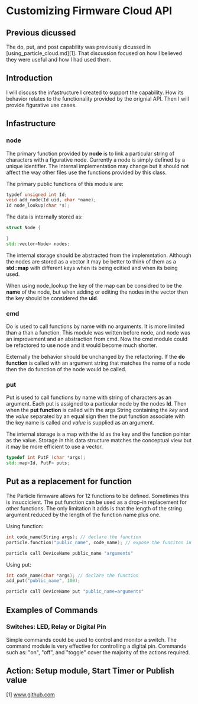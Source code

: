 
# Customizing Firmware Cloud API

## Previous dicussed
The do, put, and post capability was previously dicussed in
[using_particle_cloud.md][1]. That discussion focused on how
I believed they were useful and how I had used them.

## Introduction

I will discuss the infastructure I created to support the capability. How its
behavior relates to the functionality provided by the orignial API. Then I will
provide figurative use cases.

## Infastructure

### node

The primary function provided by **node** is to link a particular string of
characters with a figurative node. Currently a node is simply defined by
a unique identifier. The internal implementation may change but it should not
affect the way other files use the functions provided by this class. 

The primary public functions of this module are:
```cpp
typdef unsigned int Id;
void add_node(Id uid, char *name);
Id node_lookup(char *s);
```
The data is internally stored as:
```cpp
struct Node {

}
std::vector<Node> nodes;
```
The internal storage should be abstracted from the implemntation. Although the
nodes are stored as a vector it may be better to think of them as a **std::map**
with different keys when its being editied and when its being used.

When using node_lookup the key of the map can be considred to be the **name** of
the node, but when adding or editing the nodes in the vector then the key should
be considered the **uid**.

### cmd

Do is used to call functions by name with no arguments. It is more limited than a
than a function. This module was written before node, and node was an improvement
and an abstraction from cmd. Now the cmd module could be refactored to use node
and it would become much shorter.

Externally the behavior should be unchanged by the refactoring. If the
**do function** is called with an argument string that matches the name of
a node then the do function of the node would be called.

### put

Put is used to call functions by name with string of characters as an argument.
Each put is assigned to a particular node by the nodes **Id**. Then when the
**put function** is called with the args String containing the *key* and the *value*
separated by an equal sign then the put function associate with the key name is called
and *value* is supplied as an argument.

The internal storage is a map with the Id as the key and the function pointer
as the value. Storage in this data structure matches the conceptual view but
it may be more efficient to use a vector. 

```cpp
typedef int PutF (char *args);
std::map<Id, PutF> puts;
```

## Put as a replacement for function

The Particle firmware allows for 12 functions to be defined. Sometimes this is
insuccicient. The put function can be used as a drop-in replacement for
other functions. The only limitation it adds is that the length of the string
argument reduced by the length of the function name plus one.

Using function:
```cpp
int code_name(String args); // declare the function
particle.function("public_name", code_name); // expose the funciton in setup
```
```bash
particle call DeviceName public_name "arguments"
```

Using put:
```cpp
int code_name(char *args); // declare the function
add_put("public_name", 100);
```
```bash
particle call DeviceName put "public_name=arguments"
```

## Examples of Commands

### Switches: LED, Relay or Digital Pin

Simple commands could be used to control and monitor a switch. 
The command module is very effective for controlling a digital pin. Commands
such as: "on", "off", and "toggle" cover the majority of the actions required. 

## Action: Setup module, Start Timer or Publish value





[1] www.github.com
